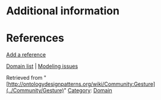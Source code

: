 #  Additional information


#  References


[Add a reference](index.php@title=Odp%253AAdd_reference&subject=../Community/Gesture "http://ontologydesignpatterns.org/wiki/index.php?title=Odp:Add_reference&subject=Community%3AGesture")


  




[Domain list](../Community/Domain "Community:Domain") | [Modeling issues](../Community/Main "Community:Main")


Retrieved from "[http://ontologydesignpatterns.org/wiki/Community:Gesture](../Community/Gesture)"
 [Category](http://ontologydesignpatterns.org/wiki/Special:Categories "Special:Categories"): [Domain](../Category/Domain "Category:Domain")
